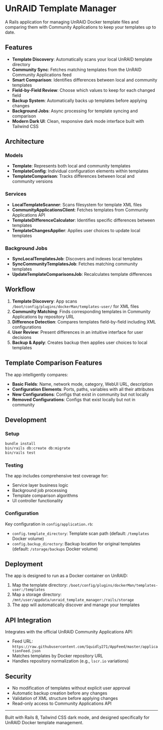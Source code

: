 # UnRAID Template Manager

A Rails application for managing UnRAID Docker template files and comparing
them with Community Applications to keep your templates up to date.

## Features

- **Template Discovery**: Automatically scans your local UnRAID template
  directory
- **Community Sync**: Fetches matching templates from the UnRAID Community
  Applications feed
- **Smart Comparison**: Identifies differences between local and community
  templates
- **Field-by-Field Review**: Choose which values to keep for each changed field
- **Backup System**: Automatically backs up templates before applying changes
- **Background Jobs**: Async processing for template syncing and comparison
- **Modern Dark UI**: Clean, responsive dark mode interface built with
  Tailwind CSS

## Architecture

### Models

- **Template**: Represents both local and community templates
- **TemplateConfig**: Individual configuration elements within templates
- **TemplateComparison**: Tracks differences between local and community
  versions

### Services

- **LocalTemplateScanner**: Scans filesystem for template XML files
- **CommunityApplicationsClient**: Fetches templates from Community
  Applications API
- **TemplateDifferenceCalculator**: Identifies specific differences between
  templates
- **TemplateChangesApplier**: Applies user choices to update local templates

### Background Jobs

- **SyncLocalTemplatesJob**: Discovers and indexes local templates
- **SyncCommunityTemplatesJob**: Fetches matching community templates
- **UpdateTemplateComparisonsJob**: Recalculates template differences

## Workflow

1. **Template Discovery**: App scans
   `/boot/config/plugins/dockerMan/templates-user/` for XML files
2. **Community Matching**: Finds corresponding templates in Community
   Applications by repository URL
3. **Difference Detection**: Compares templates field-by-field including XML
   configurations
4. **User Review**: Present differences in an intuitive interface for user
   decisions
5. **Backup & Apply**: Creates backup then applies user choices to local
   templates

## Template Comparison Features

The app intelligently compares:

- **Basic Fields**: Name, network mode, category, WebUI URL, description
- **Configuration Elements**: Ports, paths, variables with all their
  attributes
- **New Configurations**: Configs that exist in community but not locally
- **Removed Configurations**: Configs that exist locally but not in community

## Development

### Setup

```bash
bundle install
bin/rails db:create db:migrate
bin/rails test
```

### Testing

The app includes comprehensive test coverage for:

- Service layer business logic
- Background job processing
- Template comparison algorithms
- UI controller functionality

### Configuration

Key configuration in `config/application.rb`:

- `config.template_directory`: Template scan path (default: `/templates` Docker volume)
- `config.backup_directory`: Backup location for original templates (default: `/storage/backups` Docker volume)

## Deployment

The app is designed to run as a Docker container on UnRAID:

1. Map the template directory:
   `/boot/config/plugins/dockerMan/templates-user:/templates`
2. Map a storage directory: `/mnt/user/appdata/unraid_template_manager:/rails/storage`
3. The app will automatically discover and manage your templates

## API Integration

Integrates with the official UnRAID Community Applications API:

- Feed URL:
  `https://raw.githubusercontent.com/Squidly271/AppFeed/master/applicationFeed.json`
- Matches templates by Docker repository URL
- Handles repository normalization (e.g., `lscr.io` variations)

## Security

- No modification of templates without explicit user approval
- Automatic backup creation before any changes
- Validation of XML structure before applying changes
- Read-only access to Community Applications API

---

Built with Rails 8, Tailwind CSS dark mode, and designed specifically for UnRAID Docker template management.
